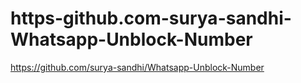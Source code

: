 # https-github.com-surya-sandhi-Whatsapp-Unblock-Number
https://github.com/surya-sandhi/Whatsapp-Unblock-Number
